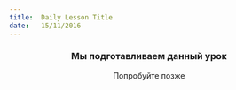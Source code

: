```yaml
---
title:  Daily Lesson Title
date:   15/11/2016
---
```


### <center>Мы подготавливаем данный урок</center> 

 <center>Попробуйте позже</center>